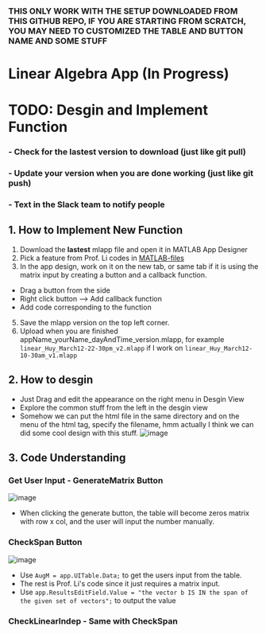 ### THIS ONLY WORK WITH THE SETUP DOWNLOADED FROM THIS GITHUB REPO, IF YOU ARE STARTING FROM SCRATCH, YOU MAY NEED TO CUSTOMIZED THE TABLE AND BUTTON NAME AND SOME STUFF

# Linear Algebra App (In Progress)

# TODO: Desgin and Implement Function

### - Check for the lastest version to download (just like git pull)
### - Update your version when you are done working (just like git push)
### - Text in the Slack team to notify people

## 1. How to Implement New Function
1. Download the **lastest** mlapp file and open it in MATLAB App Designer
2. Pick a feature from Prof. Li codes in [MATLAB-files](./MATLAB-files)
3. In the app design, work on it on the new tab, or same tab if it is using the matrix input by creating a button and a callback function.
  - Drag a button from the side
  - Right click button --> Add callback function
  - Add code corresponding to the function
5. Save the mlapp version on the top left corner.
6. Upload when you are finished appName_yourName_dayAndTime_version.mlapp, for example `linear_Huy_March12-22-30pm_v2.mlapp` if I work on `linear_Huy_March12-10-30am_v1.mlapp`

## 2. How to desgin
- Just Drag and edit the appearance on the right menu in Desgin View
- Explore the common stuff from the left in the desgin view
- Somehow we can put the html file in the same directory and on the menu of the html tag, specify the filename, hmm actually I think we can did some cool design with this stuff. 
![image](https://github.com/Ai4Math/MATLAB-GUI/assets/114793725/4b0a666a-24a9-4b73-8919-b8408e6f6f92)


## 3. Code Understanding 

### Get User Input - GenerateMatrix Button
![image](https://github.com/Ai4Math/MATLAB-GUI/assets/114793725/222bd6df-d964-4c3c-8efa-a0d2b862bdc5)
- When clicking the generate button, the table will become zeros matrix with row x col, and the user will input the number manually.

### CheckSpan Button
![image](https://github.com/Ai4Math/MATLAB-GUI/assets/114793725/8f7e5ebe-a88b-4bf8-ab4f-4cc7ac49b669)
- Use `AugM = app.UITable.Data;` to get the users input from the table.
- The rest is Prof. Li's code since it just requires a matrix input.
- Use `app.ResultsEditField.Value = "the vector b IS IN the span of the given set of vectors";` to output the value


### CheckLinearIndep - Same with CheckSpan

